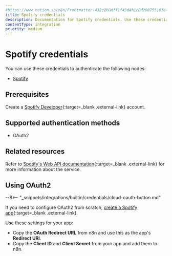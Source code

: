 ```yaml
---
#https://www.notion.so/n8n/Frontmatter-432c2b8dff1f43d4b1c8d20075510fe4
title: Spotify credentials
description: Documentation for Spotify credentials. Use these credentials to authenticate Spotify in n8n, a workflow automation platform.
contentType: integration
priority: medium
---
```


# Spotify credentials

You can use these credentials to authenticate the following nodes:

- [Spotify](/integrations/builtin/app-nodes/n8n-nodes-base.spotify/)


## Prerequisites

Create a [Spotify Developer](https://developer.spotify.com/){:target=_blank .external-link} account.

## Supported authentication methods

- OAuth2

## Related resources

Refer to [Spotify's Web API documentation](https://developer.spotify.com/documentation/web-api){:target=_blank .external-link} for more information about the service.

## Using OAuth2

--8<-- "_snippets/integrations/builtin/credentials/cloud-oauth-button.md"

If you need to configure OAuth2 from scratch, [create a Spotify app](https://developer.spotify.com/documentation/web-api/concepts/apps){:target=_blank .external-link}.

Use these settings for your app:

- Copy the **OAuth Redirect URL** from n8n and use this as the app's **Redirect URI**.
- Copy the **Client ID** and **Client Secret** from your app and add them to n8n.

